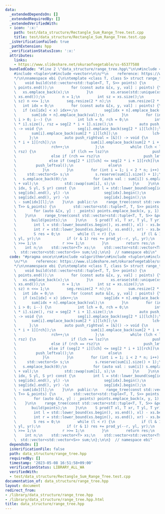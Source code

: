 ```yaml
---
data:
  _extendedDependsOn: []
  _extendedRequiredBy: []
  _extendedVerifiedWith:
  - icon: ':x:'
    path: test/data_structure/Rectangle_Sum_Range_Tree.test.cpp
    title: test/data_structure/Rectangle_Sum_Range_Tree.test.cpp
  _isVerificationFailed: true
  _pathExtension: hpp
  _verificationStatusIcon: ':x:'
  attributes:
    links:
    - https://www.slideshare.net/okuraofvegetable/ss-65377588
  bundledCode: "#line 2 \"data_structure/range_tree.hpp\"\n\n#include <algorithm>\n\
    #include <tuple>\n#include <vector>\n\n/*\n    reference: https://www.slideshare.net/okuraofvegetable/ss-65377588\n\
    */\n\nnamespace ebi {\n\ntemplate <class T, class S> struct range_tree {\n  private:\n\
    \    void build(std::vector<std::tuple<T, T, S>> points) {\n        std::sort(points.begin(),\
    \ points.end());\n        for (const auto &[x, y, val] : points) {\n         \
    \   xs.emplace_back(x);\n        }\n        xs.erase(std::unique(xs.begin(), xs.end()),\
    \ xs.end());\n        n = 1;\n        int sz = xs.size();\n        while (n <\
    \ sz) n <<= 1;\n        seg.resize(2 * n);\n        sum.resize(2 * n);\n     \
    \   int idx = 0;\n        for (const auto &[x, y, val] : points) {\n         \
    \   if (xs[idx] < x) idx++;\n            seg[idx + n].emplace_back(y);\n     \
    \       sum[idx + n].emplace_back(val);\n        }\n        for (int i = n - 1;\
    \ i > 0; i--) {\n            int lch = 0, rch = 0;\n            int lsz = seg[2\
    \ * i].size(), rsz = seg[2 * i + 1].size();\n            auto push_leftval = [&]()\
    \ -> void {\n                seg[i].emplace_back(seg[2 * i][lch]);\n         \
    \       sum[i].emplace_back(sum[2 * i][lch]);\n                lch++;\n      \
    \      };\n            auto push_rightval = [&]() -> void {\n                seg[i].emplace_back(seg[2\
    \ * i + 1][rch]);\n                sum[i].emplace_back(sum[2 * i + 1][rch]);\n\
    \                rch++;\n            };\n            while (lch < lsz || rch <\
    \ rsz) {\n                if (lch == lsz)\n                    push_rightval();\n\
    \                else if (rch == rsz)\n                    push_leftval();\n \
    \               else if (seg[2 * i][lch] <= seg[2 * i + 1][rch])\n           \
    \         push_leftval();\n                else\n                    push_rightval();\n\
    \            }\n        }\n        for (int i = 1; i < 2 * n; i++) {\n       \
    \     std::vector<S> s;\n            s.reserve(sum[i].size() + 1);\n         \
    \   s.emplace_back(0);\n            for (auto val : sum[i]) s.emplace_back(s.back()\
    \ + val);\n            std::swap(sum[i], s);\n        }\n    }\n\n    S prod_y(int\
    \ idx, S yl, S yr) const {\n        int l = std::lower_bound(seg[idx].begin(),\
    \ seg[idx].end(), yl) -\n                seg[idx].begin();\n        int r = std::lower_bound(seg[idx].begin(),\
    \ seg[idx].end(), yr) -\n                seg[idx].begin();\n        return sum[idx][r]\
    \ - sum[idx][l];\n    }\n\n  public:\n    range_tree(const std::vector<std::pair<T,\
    \ T>> &_points) {\n        std::vector<std::tuple<T, T, S>> points;\n        points.reserve(_points.size());\n\
    \        for (auto &[x, y] : _points) points.emplace_back(x, y, 1);\n        build(points);\n\
    \    }\n\n    range_tree(const std::vector<std::tuple<T, T, S>> &points) {\n \
    \       build(points);\n    }\n\n    S prod(T xl, T xr, T yl, T yr) const {\n\
    \        int l = std::lower_bound(xs.begin(), xs.end(), xl) - xs.begin() + n;\n\
    \        int r = std::lower_bound(xs.begin(), xs.end(), xr) - xs.begin() + n;\n\
    \        S res = 0;\n        while (l < r) {\n            if (l & 1) res += prod_y(l++,\
    \ yl, yr);\n            if (r & 1) res += prod_y(--r, yl, yr);\n            l\
    \ >>= 1;\n            r >>= 1;\n        }\n        return res;\n    }\n\n  private:\n\
    \    int n;\n    std::vector<T> xs;\n    std::vector<std::vector<T>> seg;\n  \
    \  std::vector<std::vector<S>> sum;\n};\n\n}  // namespace ebi\n"
  code: "#pragma once\n\n#include <algorithm>\n#include <tuple>\n#include <vector>\n\
    \n/*\n    reference: https://www.slideshare.net/okuraofvegetable/ss-65377588\n\
    */\n\nnamespace ebi {\n\ntemplate <class T, class S> struct range_tree {\n  private:\n\
    \    void build(std::vector<std::tuple<T, T, S>> points) {\n        std::sort(points.begin(),\
    \ points.end());\n        for (const auto &[x, y, val] : points) {\n         \
    \   xs.emplace_back(x);\n        }\n        xs.erase(std::unique(xs.begin(), xs.end()),\
    \ xs.end());\n        n = 1;\n        int sz = xs.size();\n        while (n <\
    \ sz) n <<= 1;\n        seg.resize(2 * n);\n        sum.resize(2 * n);\n     \
    \   int idx = 0;\n        for (const auto &[x, y, val] : points) {\n         \
    \   if (xs[idx] < x) idx++;\n            seg[idx + n].emplace_back(y);\n     \
    \       sum[idx + n].emplace_back(val);\n        }\n        for (int i = n - 1;\
    \ i > 0; i--) {\n            int lch = 0, rch = 0;\n            int lsz = seg[2\
    \ * i].size(), rsz = seg[2 * i + 1].size();\n            auto push_leftval = [&]()\
    \ -> void {\n                seg[i].emplace_back(seg[2 * i][lch]);\n         \
    \       sum[i].emplace_back(sum[2 * i][lch]);\n                lch++;\n      \
    \      };\n            auto push_rightval = [&]() -> void {\n                seg[i].emplace_back(seg[2\
    \ * i + 1][rch]);\n                sum[i].emplace_back(sum[2 * i + 1][rch]);\n\
    \                rch++;\n            };\n            while (lch < lsz || rch <\
    \ rsz) {\n                if (lch == lsz)\n                    push_rightval();\n\
    \                else if (rch == rsz)\n                    push_leftval();\n \
    \               else if (seg[2 * i][lch] <= seg[2 * i + 1][rch])\n           \
    \         push_leftval();\n                else\n                    push_rightval();\n\
    \            }\n        }\n        for (int i = 1; i < 2 * n; i++) {\n       \
    \     std::vector<S> s;\n            s.reserve(sum[i].size() + 1);\n         \
    \   s.emplace_back(0);\n            for (auto val : sum[i]) s.emplace_back(s.back()\
    \ + val);\n            std::swap(sum[i], s);\n        }\n    }\n\n    S prod_y(int\
    \ idx, S yl, S yr) const {\n        int l = std::lower_bound(seg[idx].begin(),\
    \ seg[idx].end(), yl) -\n                seg[idx].begin();\n        int r = std::lower_bound(seg[idx].begin(),\
    \ seg[idx].end(), yr) -\n                seg[idx].begin();\n        return sum[idx][r]\
    \ - sum[idx][l];\n    }\n\n  public:\n    range_tree(const std::vector<std::pair<T,\
    \ T>> &_points) {\n        std::vector<std::tuple<T, T, S>> points;\n        points.reserve(_points.size());\n\
    \        for (auto &[x, y] : _points) points.emplace_back(x, y, 1);\n        build(points);\n\
    \    }\n\n    range_tree(const std::vector<std::tuple<T, T, S>> &points) {\n \
    \       build(points);\n    }\n\n    S prod(T xl, T xr, T yl, T yr) const {\n\
    \        int l = std::lower_bound(xs.begin(), xs.end(), xl) - xs.begin() + n;\n\
    \        int r = std::lower_bound(xs.begin(), xs.end(), xr) - xs.begin() + n;\n\
    \        S res = 0;\n        while (l < r) {\n            if (l & 1) res += prod_y(l++,\
    \ yl, yr);\n            if (r & 1) res += prod_y(--r, yl, yr);\n            l\
    \ >>= 1;\n            r >>= 1;\n        }\n        return res;\n    }\n\n  private:\n\
    \    int n;\n    std::vector<T> xs;\n    std::vector<std::vector<T>> seg;\n  \
    \  std::vector<std::vector<S>> sum;\n};\n\n}  // namespace ebi"
  dependsOn: []
  isVerificationFile: false
  path: data_structure/range_tree.hpp
  requiredBy: []
  timestamp: '2023-05-08 16:51:58+09:00'
  verificationStatus: LIBRARY_ALL_WA
  verifiedWith:
  - test/data_structure/Rectangle_Sum_Range_Tree.test.cpp
documentation_of: data_structure/range_tree.hpp
layout: document
redirect_from:
- /library/data_structure/range_tree.hpp
- /library/data_structure/range_tree.hpp.html
title: data_structure/range_tree.hpp
---
```

